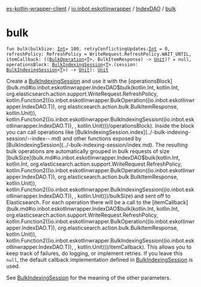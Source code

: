 [es-kotlin-wrapper-client](../../index.md) / [io.inbot.eskotlinwrapper](../index.md) / [IndexDAO](index.md) / [bulk](./bulk.md)

# bulk

`fun bulk(bulkSize: `[`Int`](https://kotlinlang.org/api/latest/jvm/stdlib/kotlin/-int/index.html)` = 100, retryConflictingUpdates: `[`Int`](https://kotlinlang.org/api/latest/jvm/stdlib/kotlin/-int/index.html)` = 0, refreshPolicy: RefreshPolicy = WriteRequest.RefreshPolicy.WAIT_UNTIL, itemCallback: ((`[`BulkOperation`](../-bulk-operation/index.md)`<`[`T`](index.md#T)`>, BulkItemResponse) -> `[`Unit`](https://kotlinlang.org/api/latest/jvm/stdlib/kotlin/-unit/index.html)`)? = null, operationsBlock: `[`BulkIndexingSession`](../-bulk-indexing-session/index.md)`<`[`T`](index.md#T)`>.(session: `[`BulkIndexingSession`](../-bulk-indexing-session/index.md)`<`[`T`](index.md#T)`>) -> `[`Unit`](https://kotlinlang.org/api/latest/jvm/stdlib/kotlin/-unit/index.html)`): `[`Unit`](https://kotlinlang.org/api/latest/jvm/stdlib/kotlin/-unit/index.html)

Create a [BulkIndexingSession](../-bulk-indexing-session/index.md) and use it with the [operationsBlock](bulk.md#io.inbot.eskotlinwrapper.IndexDAO$bulk(kotlin.Int, kotlin.Int, org.elasticsearch.action.support.WriteRequest.RefreshPolicy, kotlin.Function2((io.inbot.eskotlinwrapper.BulkOperation((io.inbot.eskotlinwrapper.IndexDAO.T)), org.elasticsearch.action.bulk.BulkItemResponse, kotlin.Unit)), kotlin.Function2((io.inbot.eskotlinwrapper.BulkIndexingSession((io.inbot.eskotlinwrapper.IndexDAO.T)), , kotlin.Unit)))/operationsBlock). Inside the block you can call operations
like [BulkIndexingSession.index](../-bulk-indexing-session/--index--.md) and other functions exposed by [BulkIndexingSession](../-bulk-indexing-session/index.md). The resulting bulk
operations are automatically grouped in bulk requests of size [bulkSize](bulk.md#io.inbot.eskotlinwrapper.IndexDAO$bulk(kotlin.Int, kotlin.Int, org.elasticsearch.action.support.WriteRequest.RefreshPolicy, kotlin.Function2((io.inbot.eskotlinwrapper.BulkOperation((io.inbot.eskotlinwrapper.IndexDAO.T)), org.elasticsearch.action.bulk.BulkItemResponse, kotlin.Unit)), kotlin.Function2((io.inbot.eskotlinwrapper.BulkIndexingSession((io.inbot.eskotlinwrapper.IndexDAO.T)), , kotlin.Unit)))/bulkSize) and sent off to Elasticsearch. For each
operation there will be a call to the [itemCallback](bulk.md#io.inbot.eskotlinwrapper.IndexDAO$bulk(kotlin.Int, kotlin.Int, org.elasticsearch.action.support.WriteRequest.RefreshPolicy, kotlin.Function2((io.inbot.eskotlinwrapper.BulkOperation((io.inbot.eskotlinwrapper.IndexDAO.T)), org.elasticsearch.action.bulk.BulkItemResponse, kotlin.Unit)), kotlin.Function2((io.inbot.eskotlinwrapper.BulkIndexingSession((io.inbot.eskotlinwrapper.IndexDAO.T)), , kotlin.Unit)))/itemCallback). This allows you to keep track of failures, do logging,
or implement retries. If you leave this `null`, the default callback implementation defined in
[BulkIndexingSession](../-bulk-indexing-session/index.md) is used.

See [BulkIndexingSession](../-bulk-indexing-session/index.md) for the meaning of the other parameters.


